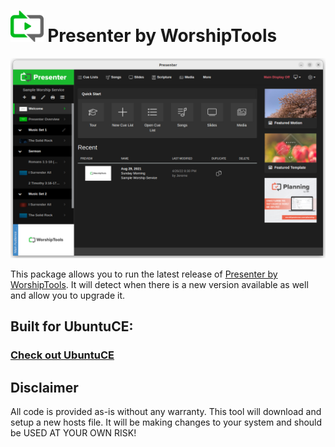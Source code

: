 <h1><img src="https://raw.githubusercontent.com/jeremehancock/presenter-by-worship-tools/master/presenter-logo.png" height="50" /> Presenter by WorshipTools</h1>

<img src="https://raw.githubusercontent.com/jeremehancock/presenter-by-worship-tools/master/presenter-job.png" />

This package allows you to run the latest release of [Presenter by WorshipTools](https://www.worshiptools.com/en-us/presenter/). It will detect when there is a new version available as well and allow you to upgrade it.

## Built for UbuntuCE:

### [Check out UbuntuCE](https://ubuntuce.com/)

## Disclaimer

All code is provided as-is without any warranty. This tool will download and setup a new hosts file. It will be making
changes to your system and should be USED AT YOUR OWN RISK!
